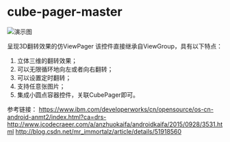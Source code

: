 # cube-pager-master
![演示图](/screenshots/demo.gif)


呈现3D翻转效果的仿ViewPager
该控件直接继承自ViewGroup，具有以下特点：
1. 立体三维的翻转效果；
2. 可以无限循环地向左或者向右翻转；
3. 可以设置定时翻转；
4. 支持任意张图片；
5. 集成小圆点容器控件，关联CubePager即可。

参考链接：
https://www.ibm.com/developerworks/cn/opensource/os-cn-android-anmt2/index.html?ca=drs-
http://www.jcodecraeer.com/a/anzhuokaifa/androidkaifa/2015/0928/3531.html
http://blog.csdn.net/mr_immortalz/article/details/51918560
